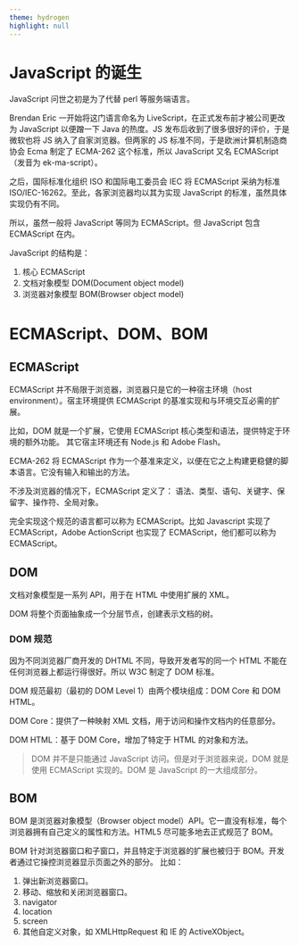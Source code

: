 ```yaml
---
theme: hydrogen
highlight: null
---
```


# JavaScript 的诞生

JavaScript 问世之初是为了代替 perl 等服务端语言。

Brendan Eric 一开始将这门语言命名为 LiveScript，在正式发布前才被公司更改为 JavaScript 以便蹭一下 Java 的热度。JS 发布后收到了很多很好的评价，于是微软也将 JS 纳入了自家浏览器。但两家的 JS 标准不同，于是欧洲计算机制造商协会 Ecma 制定了 ECMA-262 这个标准，所以 JavaScript 又名 ECMAScript（发音为 ek-ma-script）。

之后，国际标准化组织 ISO 和国际电工委员会 IEC 将 ECMAScript 采纳为标准 ISO/IEC-16262。至此，各家浏览器均以其为实现 JavaScript 的标准，虽然具体实现仍有不同。

所以，虽然一般将 JavaScript 等同为 ECMAScript。但 JavaScript 包含 ECMAScript 在内。

JavaScript 的结构是：</br>

1. 核心 ECMAScript</br>
2. 文档对象模型 DOM(Document object model)</br>
3. 浏览器对象模型 BOM(Browser object model)

# ECMAScript、DOM、BOM

## ECMAScript

ECMAScript 并不局限于浏览器，浏览器只是它的一种宿主环境（host environment）。宿主环境提供 ECMAScript 的基准实现和与环境交互必需的扩展。

比如，DOM 就是一个扩展，它使用 ECMAScript 核心类型和语法，提供特定于环境的额外功能。
其它宿主环境还有 Node.js 和 Adobe Flash。

ECMA-262 将 ECMAScript 作为一个基准来定义，以便在它之上构建更稳健的脚本语言。它没有输入和输出的方法。

不涉及浏览器的情况下，ECMAScript 定义了：
语法、类型、语句、关键字、保留字、操作符、全局对象。

完全实现这个规范的语言都可以称为 ECMAScript。比如 Javascript 实现了 ECMAScript，Adobe ActionScript 也实现了 ECMAScript，他们都可以称为 ECMAScript。

## DOM

文档对象模型是一系列 API，用于在 HTML 中使用扩展的 XML。

DOM 将整个页面抽象成一个分层节点，创建表示文档的树。

### DOM 规范

因为不同浏览器厂商开发的 DHTML 不同，导致开发者写的同一个 HTML 不能在任何浏览器上都运行得很好。所以 W3C 制定了 DOM 标准。

DOM 规范最初（最初的 DOM Level 1）由两个模块组成：DOM Core 和 DOM HTML。

DOM Core：提供了一种映射 XML 文档，用于访问和操作文档内的任意部分。

DOM HTML：基于 DOM Core，增加了特定于 HTML 的对象和方法。

> DOM 并不是只能通过 JavaScript 访问。但是对于浏览器来说，DOM 就是使用 ECMAScript 实现的。DOM 是 JavaScript 的一大组成部分。

## BOM

BOM 是浏览器对象模型（Browser object model）API。它一直没有标准，每个浏览器拥有自己定义的属性和方法。HTML5 尽可能多地去正式规范了 BOM。

BOM 针对浏览器窗口和子窗口，并且特定于浏览器的扩展也被归于 BOM。开发者通过它操控浏览器显示页面之外的部分。
比如：

1. 弹出新浏览器窗口。
2. 移动、缩放和关闭浏览器窗口。
3. navigator
4. location
5. screen
6. 其他自定义对象，如 XMLHttpRequest 和 IE 的 ActiveXObject。
